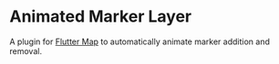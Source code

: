 # Animated Marker Layer

A plugin for [Flutter Map](https://github.com/fleaflet/flutter_map) to automatically animate marker addition and removal.